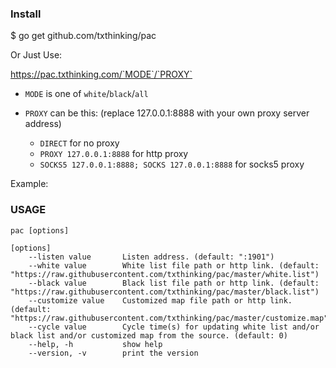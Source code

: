 ### Install

$ go get github.com/txthinking/pac

Or Just Use:

https://pac.txthinking.com/`MODE`/`PROXY`

* `MODE` is one of `white`/`black`/`all`
* `PROXY` can be this: (replace 127.0.0.1:8888 with your own proxy server address)

    * `DIRECT` for no proxy
    * `PROXY 127.0.0.1:8888` for http proxy
    * `SOCKS5 127.0.0.1:8888; SOCKS 127.0.0.1:8888` for socks5 proxy

Example:

[White list mode]: `https://pac.txthinking.com/white/SOCKS5%20127.0.0.1:1080;%20SOCKS%20127.0.0.1:1080`
[Black list mode]: `https://pac.txthinking.com/black/SOCKS5%20127.0.0.1:1080;%20SOCKS%20127.0.0.1:1080`
[All mode]: `https://pac.txthinking.com/all/PROXY%20127.0.0.1:8118`


### USAGE

```
pac [options]

[options]
    --listen value       Listen address. (default: ":1901")
    --white value        White list file path or http link. (default: "https://raw.githubusercontent.com/txthinking/pac/master/white.list")
    --black value        Black list file path or http link. (default: "https://raw.githubusercontent.com/txthinking/pac/master/black.list")
    --customize value    Customized map file path or http link. (default: "https://raw.githubusercontent.com/txthinking/pac/master/customize.map")
    --cycle value        Cycle time(s) for updating white list and/or black list and/or customized map from the source. (default: 0)
    --help, -h           show help
    --version, -v        print the version
```
